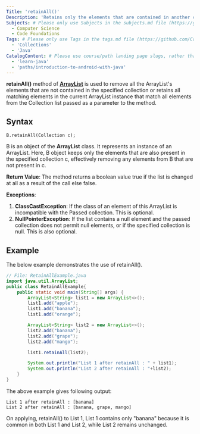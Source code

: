 ```yaml
---
Title: 'retainAll()'
Description: 'Retains only the elements that are contained in another collection' 
Subjects: # Please only use Subjects in the subjects.md file (https://github.com/Codecademy/docs/blob/main/documentation/subjects.md). If that list feels insufficient, feel free to create a new Subject and add it to subjects.md in your PR!
  - Computer Science
  - Code Foundations
Tags: # Please only use Tags in the tags.md file (https://github.com/Codecademy/docs/blob/main/documentation/tags.md). If that list feels insufficient, feel free to create a new Tag and add it to tags.md in your PR!
  - 'Collections'
  - 'Java'
CatalogContent: # Please use course/path landing page slugs, rather than linking to individual content items. If listing multiple items, please put the most relevant one first
  - 'learn-java'
  - 'paths/introduction-to-android-with-java'
---
```


**retainAll()** method of [**ArrayList**]([url](https://www.codecademy.com/resources/docs/java/array-list)) is used to remove all the ArrayList's elements that are not contained in the specified collection or retains all matching elements in the current ArrayList instance that match all elements from the Collection list passed as a parameter to the method.
## Syntax
```
B.retainAll(Collection c);
```
B is an object of the **ArrayList** class. It represents an instance of an ArrayList. 
Here, B object keeps only the elements that are also present in the specified collection c, 
effectively removing any elements from B that are not present in c.

**Return Value**: The method returns a boolean value true if the list is changed at all as a result of the call else false. 

**Exceptions**:
1. **ClassCastException**: If the class of an element of this ArrayList is incompatible with the Passed collection. This is optional.
2. **NullPointerException**: If the list contains a null element and the passed collection does not permit null elements, or if the specified collection is null. This is also optional.


## Example

The below example demonstrates the use of retainAll().
```java
// File: RetainAllExample.java
import java.util.ArrayList;
public class RetainAllExample{
    public static void main(String[] args) {
        ArrayList<String> list1 = new ArrayList<>();
        list1.add("apple");
        list1.add("banana");
        list1.add("orange");

        ArrayList<String> list2 = new ArrayList<>();
        list2.add("banana");
        list2.add("grape");
        list2.add("mango");

        list1.retainAll(list2);

        System.out.println("List 1 after retainAll : " + list1);
        System.out.println("List 2 after retainAll : "+list2);
    }
}
```

The above example gives following output:

```shell
List 1 after retainAll : [banana]
List 2 after retainAll : [banana, grape, mango]
```
On applying, retainAll() to List 1, List 1 contains only "banana" because it is common in both List 1 and List 2, while List 2 remains unchanged.


